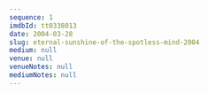 ```yaml
---
sequence: 1
imdbId: tt0338013
date: 2004-03-28
slug: eternal-sunshine-of-the-spotless-mind-2004
medium: null
venue: null
venueNotes: null
mediumNotes: null
---
```


